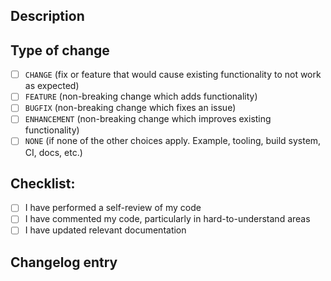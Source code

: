 ## Description

<!-- 
Provide a summary of your changes including motivation and context.
If these changes fix a bug or resolves a feature request, be sure to link to that issue.
-->

## Type of change

<!-- 
After you create the pull request, check the boxes to classify your contribution
-->

- [ ] `CHANGE` (fix or feature that would cause existing functionality to not work as expected)
- [ ] `FEATURE` (non-breaking change which adds functionality)
- [ ] `BUGFIX` (non-breaking change which fixes an issue)
- [ ] `ENHANCEMENT` (non-breaking change which improves existing functionality)
- [ ] `NONE` (if none of the other choices apply. Example, tooling, build system, CI, docs, etc.)

## Checklist:

- [ ] I have performed a self-review of my code
- [ ] I have commented my code, particularly in hard-to-understand areas
- [ ] I have updated relevant documentation

## Changelog entry
<!-- 
Add a one-line changelog entry to the `release-note` box below. This will be copied to the changelog file when the pull request is merged.

Your release note should clear and simple. Most users won't be familiar with the technical details of your pull request, so consider what they need to know as you write your release note.

Brief examples of release notes:
- Fixed a bug causing Field Book to crash when collecting categorical data.
- Added setting to enable a sound when data is deleted.
- Modified the behavior trait drag and drop behavior.
-->

```release-note

```

